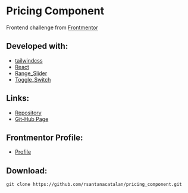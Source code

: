 # Pricing Component

Frontend challenge from [Frontmentor](https://www.frontendmentor.io/challenges/interactive-pricing-component-t0m8PIyY8)

## Developed with:

- [tailwindcss](https://tailwindcss.com/)
- [React](https://reactjs.org/)
- [Range_Slider](https://github.com/davidchin/react-input-range) 
- [Toggle_Switch](https://www.sitepoint.com/react-toggle-switch-reusable-component/)

## Links:

- [Repository](https://github.com/rsantanacatalan/pricing_component)
- [Git-Hub Page](https://rsantanacatalan.github.io/pricing_component/)

## Frontmentor Profile:

- [Profile](https://www.frontendmentor.io/profile/rsantanacatalan)

## Download:

```
git clone https://github.com/rsantanacatalan/pricing_component.git
```



